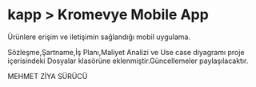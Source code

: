 # kapp > Kromevye Mobile App

Ürünlere erişim ve iletişimin sağlandığı mobil uygulama.

Sözleşme,Şartname,İş Planı,Maliyet Analizi ve Use case diyagramı proje içerisindeki Dosyalar klasörüne eklenmiştir.Güncellemeler paylaşılacaktır.

MEHMET ZİYA SÜRÜCÜ
